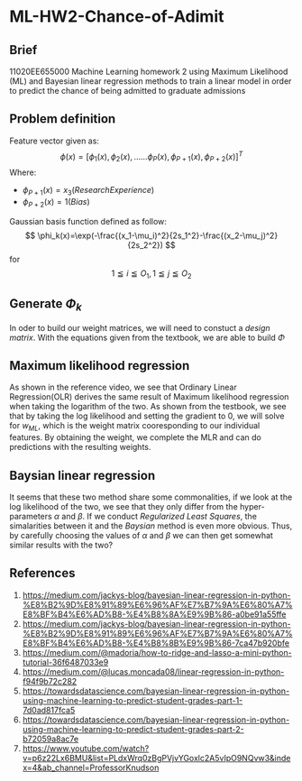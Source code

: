 # ML-HW2-Chance-of-Adimit

## Brief

11020EE655000 Machine Learning homework 2 using Maximum Likelihood (ML) and Bayesian linear regression methods to train a linear model in order to predict the chance of being admitted to graduate admissions

## Problem definition

Feature vector given as:
$$
\phi(x) = [\phi_1(x),\phi_2(x),......\phi_P(x),\phi_{P+1}(x),\phi_{P+2}(x)]^T
$$
Where:  

- $\phi_{P+1}(x) = x_3 (Research Experience)$
- $\phi_{P+2}(x) = 1   (Bias)$

Gaussian basis function defined as follow:
$$
\phi_k(x)=\exp(-\frac{(x_1-\mu_i)^2}{2s_1^2}-\frac{(x_2-\mu_j)^2}{2s_2^2})
$$
for $$1\leqq i \leqq O_1, 1\leqq j \leqq O_2$$

## Generate $\Phi_k$

In oder to build our weight matrices, we will need to constuct a *design matrix*. With the equations given from the textbook, we are able to build $\Phi$

## Maximum likelihood regression

As shown in the reference video, we see that Ordinary Linear Regression(OLR) derives the same result of Maximum likelihood regression when taking the logarithm of the two. As shown from the testbook, we see that by taking the log likelihood and setting the gradient to 0, we will solve for $w_{ML}$, which is the weight matrix cooresponding to our individual features. By obtaining the weight, we complete the MLR and can do predictions with the resulting weights.

## Baysian linear regression

It seems that these two method share some commonalities, if we look at the log likelihood of the two, we see that they only differ from the hyper-parameters $\alpha$ and $\beta$. If we conduct *Regularized Least Squares*, the simalarities between it and the *Baysian* method is even more obvious. Thus, by carefully choosing the values of $\alpha$ and $\beta$ we can then get somewhat similar results with the two?

## References

1. <https://medium.com/jackys-blog/bayesian-linear-regression-in-python-%E8%B2%9D%E8%91%89%E6%96%AF%E7%B7%9A%E6%80%A7%E8%BF%B4%E6%AD%B8-%E4%B8%8A%E9%9B%86-a0be91a55ffe>
2. <https://medium.com/jackys-blog/bayesian-linear-regression-in-python-%E8%B2%9D%E8%91%89%E6%96%AF%E7%B7%9A%E6%80%A7%E8%BF%B4%E6%AD%B8-%E4%B8%8B%E9%9B%86-7ca47b920bfe>
3. <https://medium.com/@madoria/how-to-ridge-and-lasso-a-mini-python-tutorial-36f6487033e9>
4. <https://medium.com/@lucas.moncada08/linear-regression-in-python-f94f9b72c282>
5. <https://towardsdatascience.com/bayesian-linear-regression-in-python-using-machine-learning-to-predict-student-grades-part-1-7d0ad817fca5>
6. <https://towardsdatascience.com/bayesian-linear-regression-in-python-using-machine-learning-to-predict-student-grades-part-2-b72059a8ac7e>
7. <https://www.youtube.com/watch?v=p6z22Lx6BMU&list=PLdxWrq0zBgPVjvYGoxlc2A5vIpO9NQvw3&index=4&ab_channel=ProfessorKnudson>
